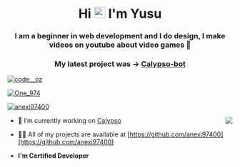 <h1 align="center">Hi <img src="https://media.giphy.com/media/hvRJCLFzcasrR4ia7z/giphy.gif" width="25px"> I'm Yusu</h1>
<h3 align="center"></h3>

<h3 align="center">I am a beginner in web development and I do design, I make videos on youtube about video games 🥖</h3>

<p align="left">
    <h3 align="center">My latest project was -> <a href="https://calypsofficiel.fr/"> Calypso-bot </a></h3>
</p>

<p align="left">

<a href="https://www.youtube.com/channel/UCdwUABSHPY8vCY_N_nxjAag" target="blank"><img src="https://img.shields.io/youtube/channel/subscribers/UCdwUABSHPY8vCY_N_nxjAag?style=social" alt="code__oz" /></a> </p>

<a href="https://twitter.com/One_974" target="blank"><img src="https://img.shields.io/twitter/follow/One_974?logo=twitter&style=for-the-badge" alt="One_974" /></a> </p>


<p align="left">
<a href="https://github.com/anexi97400" target="blank"><img src="" alt="anexi97400" /></a>
</p>

<img align="right" src="https://media.discordapp.net/attachments/939268477762543656/941766106962599936/20220115_085606.png">

- 🔭 I’m currently working on [Calypso](https://twitter.com/One_974)

- 👨‍💻 All of my projects are available at [https://github.com/anexi97400](https://github.com/anexi97400)

- <strong>I'm Certified Developer</strong>
